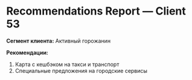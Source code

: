 # Recommendations Report — Client 53

**Сегмент клиента:** Активный горожанин

**Рекомендации:**
1. Карта с кешбэком на такси и транспорт
2. Специальные предложения на городские сервисы
